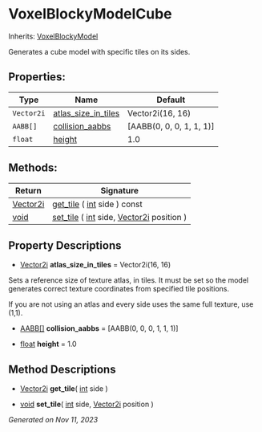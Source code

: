 # VoxelBlockyModelCube

Inherits: [VoxelBlockyModel](VoxelBlockyModel.md)

Generates a cube model with specific tiles on its sides.

## Properties: 


Type        | Name                                           | Default                  
----------- | ---------------------------------------------- | -------------------------
`Vector2i`  | [atlas_size_in_tiles](#i_atlas_size_in_tiles)  | Vector2i(16, 16)         
`AABB[]`    | [collision_aabbs](#i_collision_aabbs)          | [AABB(0, 0, 0, 1, 1, 1)] 
`float`     | [height](#i_height)                            | 1.0                      
<p></p>

## Methods: 


Return                                                                          | Signature                                                                                                                                                                                       
------------------------------------------------------------------------------- | ------------------------------------------------------------------------------------------------------------------------------------------------------------------------------------------------
[Vector2i](https://docs.godotengine.org/en/stable/classes/class_vector2i.html)  | [get_tile](#i_get_tile) ( [int](https://docs.godotengine.org/en/stable/classes/class_int.html) side ) const                                                                                     
[void](#)                                                                       | [set_tile](#i_set_tile) ( [int](https://docs.godotengine.org/en/stable/classes/class_int.html) side, [Vector2i](https://docs.godotengine.org/en/stable/classes/class_vector2i.html) position )  
<p></p>

## Property Descriptions

- [Vector2i](https://docs.godotengine.org/en/stable/classes/class_vector2i.html)<span id="i_atlas_size_in_tiles"></span> **atlas_size_in_tiles** = Vector2i(16, 16)

Sets a reference size of texture atlas, in tiles. It must be set so the model generates correct texture coordinates from specified tile positions.

If you are not using an atlas and every side uses the same full texture, use (1,1).

- [AABB[]](https://docs.godotengine.org/en/stable/classes/class_aabb[].html)<span id="i_collision_aabbs"></span> **collision_aabbs** = [AABB(0, 0, 0, 1, 1, 1)]


- [float](https://docs.godotengine.org/en/stable/classes/class_float.html)<span id="i_height"></span> **height** = 1.0


## Method Descriptions

- [Vector2i](https://docs.godotengine.org/en/stable/classes/class_vector2i.html)<span id="i_get_tile"></span> **get_tile**( [int](https://docs.godotengine.org/en/stable/classes/class_int.html) side ) 


- [void](#)<span id="i_set_tile"></span> **set_tile**( [int](https://docs.godotengine.org/en/stable/classes/class_int.html) side, [Vector2i](https://docs.godotengine.org/en/stable/classes/class_vector2i.html) position ) 


_Generated on Nov 11, 2023_
